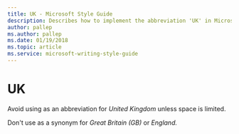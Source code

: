 ```yaml
---
title: UK - Microsoft Style Guide
description: Describes how to implement the abbreviation 'UK' in Microsoft Content and advises to avoid using UK as an abbreviation for United Kingdom.
author: pallep
ms.author: pallep
ms.date: 01/19/2018
ms.topic: article
ms.service: microsoft-writing-style-guide
---
```


# UK

Avoid using as an abbreviation for *United Kingdom* unless space is limited. 

Don't use as a synonym for *Great Britain (GB)* or *England.* 
